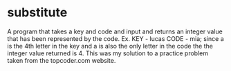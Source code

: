 # substitute
A program that takes a key and code and input and returns an integer value that has been represented by the code.
Ex. KEY - lucas CODE - mia; 
since a is the 4th letter in the key and a is also the only letter in the code the the integer value returned is 4.  This was my solution 
to a practice problem taken from the topcoder.com website.
